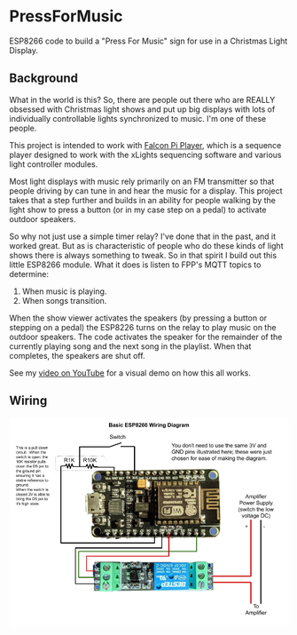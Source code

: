 # PressForMusic

ESP8266 code to build a "Press For Music" sign for use in a Christmas Light Display.

## Background

What in the world is this?  So, there are people out there who are REALLY obsessed with Christmas light shows and put up big displays with lots of individually controllable lights synchronized to music.  I'm one of these people.

This project is intended to work with [Falcon Pi Player](https://github.com/FalconChristmas/fpp), which is a sequence player designed to work with the xLights sequencing software and various light controller modules.  

Most light displays with music rely primarily on an FM transmitter so that people driving by can tune in and hear the music for a display.  This project takes that a step further and builds in an ability for people walking by the light show to press a button (or in my case step on a pedal) to activate outdoor speakers.

So why not just use a simple timer relay?  I've done that in the past, and it worked great.  But as is characteristic of people who do these kinds of light shows there is always something to tweak.  So in that spirit I build out this little ESP8266 module.  What it does is listen to FPP's MQTT topics to determine:
1. When music is playing.
2. When songs transition.

When the show viewer activates the speakers (by pressing a button or stepping on a pedal) the ESP8226 turns on the relay to play music on the outdoor speakers.  The code activates the speaker for the remainder of the currently playing song and the next song in the playlist.  When that completes, the speakers are shut off.

See my [video on YouTube](https://youtu.be/F76B2gxWJc4) for a visual demo on how this all works.

## Wiring

![wiring diagram](https://github.com/tygunn/PressForMusic/blob/master/img/ESP8266Wiring.png?raw=true)






